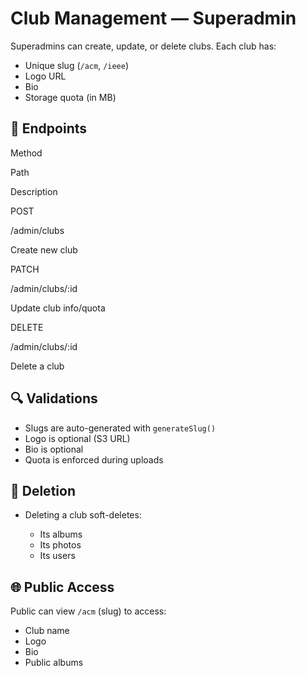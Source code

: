 # Club Management — Superadmin

Superadmins can create, update, or delete clubs. Each club has:

-   Unique slug (`/acm`, `/ieee`)
-   Logo URL
-   Bio
-   Storage quota (in MB)

## 📌 Endpoints

Method

Path

Description

POST

/admin/clubs

Create new club

PATCH

/admin/clubs/:id

Update club info/quota

DELETE

/admin/clubs/:id

Delete a club

## 🔍 Validations

-   Slugs are auto-generated with `generateSlug()`
-   Logo is optional (S3 URL)
-   Bio is optional
-   Quota is enforced during uploads

## 🔁 Deletion

-   Deleting a club soft-deletes:

    -   Its albums
    -   Its photos
    -   Its users

## 🌐 Public Access

Public can view `/acm` (slug) to access:

-   Club name
-   Logo
-   Bio
-   Public albums
